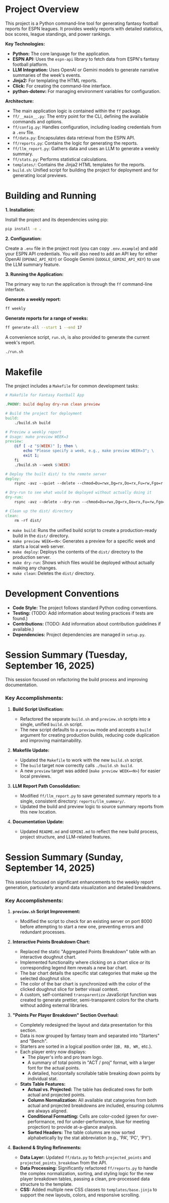 # Project Overview

This project is a Python command-line tool for generating fantasy football reports for ESPN leagues. It provides weekly reports with detailed statistics, box scores, league standings, and power rankings.

**Key Technologies:**

*   **Python:** The core language for the application.
*   **ESPN API:** Uses the `espn-api` library to fetch data from ESPN's fantasy football platform.
*   **LLM Integration:** Uses OpenAI or Gemini models to generate narrative summaries of the week's events.
*   **Jinja2:** For templating the HTML reports.
*   **Click:** For creating the command-line interface.
*   **python-dotenv:** For managing environment variables for configuration.

**Architecture:**

*   The main application logic is contained within the `ff` package.
*   `ff/__main__.py`: The entry point for the CLI, defining the available commands and options.
*   `ff/config.py`: Handles configuration, including loading credentials from a `.env` file.
*   `ff/data.py`: Encapsulates data retrieval from the ESPN API.
*   `ff/reports.py`: Contains the logic for generating the reports.
*   `ff/llm_report.py`: Gathers data and uses an LLM to generate a weekly summary.
*   `ff/stats.py`: Performs statistical calculations.
*   `templates/`: Contains the Jinja2 HTML templates for the reports.
*   `build.sh`: Unified script for building the project for deployment and for generating local previews.

# Building and Running

**1. Installation:**

Install the project and its dependencies using pip:

```bash
pip install -e .
```

**2. Configuration:**

Create a `.env` file in the project root (you can copy `.env.example`) and add your ESPN API credentials. You will also need to add an API key for either OpenAI (`OPENAI_API_KEY`) or Google Gemini (`GOOGLE_GEMINI_API_KEY`) to use the LLM summary feature.

**3. Running the Application:**

The primary way to run the application is through the `ff` command-line interface.

**Generate a weekly report:**

```bash
ff weekly
```

**Generate reports for a range of weeks:**

```bash
ff generate-all --start 1 --end 17
```

A convenience script, `run.sh`, is also provided to generate the current week's report.

```bash
./run.sh
```

# Makefile

The project includes a `Makefile` for common development tasks:

```makefile
# Makefile for Fantasy Football App

.PHONY: build deploy dry-run clean preview

# Build the project for deployment
build:
	./build.sh build

# Preview a weekly report
# Usage: make preview WEEK=3
preview:
	@if [ -z "$(WEEK)" ]; then \
		echo "Please specify a week, e.g., make preview WEEK=3"; \
		exit 1;
	fi
	./build.sh --week $(WEEK)

# Deploy the built dist/ to the remote server
deploy:
	rsync -avz --quiet --delete --chmod=Du=rwx,Dg=rx,Do=rx,Fu=rw,Fgo=r  dist/ ls2:/var/www/tbol/ff/

# Dry-run to see what would be deployed without actually doing it
dry-run:
	rsync -avz --delete --dry-run --chmod=Du=rwx,Dg=rx,Do=rx,Fu=rw,Fgo=r  dist/ ls2:/var/www/tbol/ff/

# Clean up the dist/ directory
clean:
	rm -rf dist/
```

*   `make build`: Runs the unified build script to create a production-ready build in the `dist/` directory.
*   `make preview WEEK=<N>`: Generates a preview for a specific week and starts a local web server.
*   `make deploy`: Deploys the contents of the `dist/` directory to the production server.
*   `make dry-run`: Shows which files would be deployed without actually making any changes.
*   `make clean`: Deletes the `dist/` directory.

# Development Conventions

*   **Code Style:** The project follows standard Python coding conventions.
*   **Testing:** (TODO: Add information about testing practices if tests are found.)
*   **Contributions:** (TODO: Add information about contribution guidelines if available.)
*   **Dependencies:** Project dependencies are managed in `setup.py`.

# Session Summary (Tuesday, September 16, 2025)

This session focused on refactoring the build process and improving documentation.

### Key Accomplishments:

1.  **Build Script Unification:**
    *   Refactored the separate `build.sh` and `preview.sh` scripts into a single, unified `build.sh` script.
    *   The new script defaults to a `preview` mode and accepts a `build` argument for creating production builds, reducing code duplication and improving maintainability.

2.  **Makefile Update:**
    *   Updated the `Makefile` to work with the new `build.sh` script.
    *   The `build` target now correctly calls `./build.sh build`.
    *   A new `preview` target was added (`make preview WEEK=<N>`) for easier local previews.

3.  **LLM Report Path Consolidation:**
    *   Modified `ff/llm_report.py` to save generated summary reports to a single, consistent directory: `reports/llm_summary/`.
    *   Updated the build and preview logic to source summary reports from this new location.

4.  **Documentation Update:**
    *   Updated `README.md` and `GEMINI.md` to reflect the new build process, project structure, and LLM-related features.

# Session Summary (Sunday, September 14, 2025)

This session focused on significant enhancements to the weekly report generation, particularly around data visualization and detailed breakdowns.

### Key Accomplishments:

1.  **`preview.sh` Script Improvement:**
    *   Modified the script to check for an existing server on port 8000 before attempting to start a new one, preventing errors and redundant processes.

2.  **Interactive Points Breakdown Chart:**
    *   Replaced the static "Aggregated Points Breakdown" table with an interactive doughnut chart.
    *   Implemented functionality where clicking on a chart slice *or* its corresponding legend item reveals a new bar chart.
    *   The bar chart details the specific stat categories that make up the selected doughnut slice.
    *   The color of the bar chart is synchronized with the color of the clicked doughnut slice for better visual context.
    *   A custom, self-contained `transparentize` JavaScript function was created to generate prettier, semi-transparent colors for the charts without adding external libraries.

3.  **"Points Per Player Breakdown" Section Overhaul:**
    *   Completely redesigned the layout and data presentation for this section.
    *   Data is now grouped by fantasy team and separated into "Starters" and "Bench".
    *   Starters are sorted in a logical position order (`QB, RB, WR,` etc.).
    *   Each player entry now displays:
        *   The player's info and pro team logo.
        *   A summary of total points in "ACT / proj" format, with a larger font for the actual points.
        *   A detailed, horizontally scrollable table breaking down points by individual stat.
    *   **Stats Table Features:**
        *   **Actual vs. Projected:** The table has dedicated rows for both actual and projected points.
        *   **Column Normalization:** All available stat categories from both actual and projected breakdowns are included, ensuring columns are always aligned.
        *   **Conditional Formatting:** Cells are color-coded (green for over-performance, red for under-performance, blue for meeting projection) to provide at-a-glance analysis.
        *   **Sorted Headers:** The table columns are now sorted alphabetically by the stat abbreviation (e.g., 'PA', 'PC', 'PY').

4.  **Backend & Styling Refinements:**
    *   **Data Layer:** Updated `ff/data.py` to fetch `projected_points` and `projected_points_breakdown` from the API.
    *   **Data Processing:** Significantly refactored `ff/reports.py` to handle the complex normalization, sorting, and styling logic for the new player breakdown tables, passing a clean, pre-processed data structure to the template.
    *   **CSS:** Added multiple new CSS classes to `templates/base.jinja` to support the new layouts, colors, and responsive scrolling.
